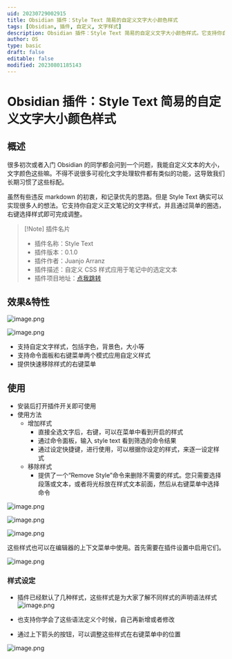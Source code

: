 ```yaml
---
uid: 20230729002915
title: Obsidian 插件：Style Text 简易的自定义文字大小颜色样式
tags: [Obsidian, 插件, 自定义, 文字样式]
description: Obsidian 插件：Style Text 简易的自定义文字大小颜色样式。它支持你自定义正文笔记的文字样式，并且通过简单的圈选，右键选择样式即可完成调整。
author: OS
type: basic
draft: false
editable: false
modified: 20230801185143
---
```


# Obsidian 插件：Style Text 简易的自定义文字大小颜色样式

## 概述

很多初次或者入门 Obsidian 的同学都会问到一个问题，我能自定义文本的大小，文字颜色这些嘛。不得不说很多可视化文字处理软件都有类似的功能，这导致我们长期习惯了这些标配。

虽然有些违反 markdown 的初衷，和记录优先的思路。但是 Style Text 确实可以实现很多人的想法。它支持你自定义正文笔记的文字样式，并且通过简单的圈选，右键选择样式即可完成调整。

> [!Note] 插件名片
> - 插件名称：Style Text
> - 插件版本：0.1.0
> - 插件作者：Juanjo Arranz
> - 插件描述：自定义 CSS 样式应用于笔记中的选定文本
> - 插件项目地址：[点我跳转](https://github.com/juanjoarranz/style-text-obsidian-plugin)

## 效果&特性

![image.png](https://cdn.pkmer.cn/images/20230729004357.png!pkmer)

![image.png](https://cdn.pkmer.cn/images/20230729004626.png!pkmer)

- 支持自定文字样式，包括字色，背景色，大小等
- 支持命令面板和右键菜单两个模式应用自定义样式
- 提供快速移除样式的右键菜单

## 使用

- 安装后打开插件开关即可使用
- 使用方法
	- 增加样式
		- 直接全选文字后，右键，可以在菜单中看到开启的样式
		- 通过命令面板，输入 style text 看到筛选的命令结果
		- 通过设定快捷键，进行使用，可以根据你设定的样式，来逐一设定样式
	- 移除样式
		- 提供了一个“Remove Style”命令来删除不需要的样式。您只需要选择段落或文本，或者将光标放在样式文本前面，然后从右键菜单中选择命令

![image.png](https://cdn.pkmer.cn/images/20230729005918.png!pkmer)

![image.png](https://cdn.pkmer.cn/images/20230729005828.png!pkmer)

![image.png](https://cdn.pkmer.cn/images/20230729005648.png!pkmer)

这些样式也可以在编辑器的上下文菜单中使用。首先需要在插件设置中启用它们。

![image.png](https://cdn.pkmer.cn/images/20230729005805.png!pkmer)

### 样式设定

- 插件已经默认了几种样式，这些样式是为大家了解不同样式的声明语法样式
![image.png](https://cdn.pkmer.cn/images/20230729005019.png!pkmer)

- 也支持你学会了这些语法定义个时候，自己再新增或者修改
- 通过上下箭头的按钮，可以调整这些样式在右键菜单中的位置

![image.png](https://cdn.pkmer.cn/images/20230729010027.png!pkmer)
